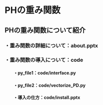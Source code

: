 # PHの重み関数
## PHの重み関数について紹介
<h3>・重み関数の詳細について：about.pptx
<h3>・重み関数の導入について：code
<h4>　　・py_file1：code/interface.py
<h4>　　・py_file2：code/vectorize_PD.py
<h4>　　・導入の仕方：code/install.pptx
